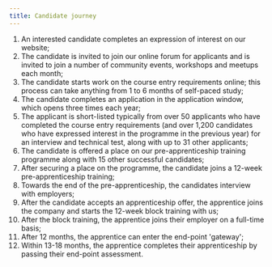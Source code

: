 ```yaml
---
title: Candidate journey
---
```


1. An interested candidate completes an expression of interest on our website;
1. The candidate is invited to join our online forum for applicants and is invited to join a number of community events, workshops and meetups each month;
1. The candidate starts work on the course entry requirements online; this process can take anything from 1 to 6 months of self-paced study;  
1. The candidate completes an application in the application window, which opens three times each year;
1. The applicant is short-listed typically from over 50 applicants who have completed the course entry requirements (and over 1,200 candidates who have expressed interest in the programme in the previous year) for an interview and technical test, along with up to 31 other applicants;
1. The candidate is offered a place on our pre-apprenticeship training programme along with 15 other successful candidates;
1. After securing a place on the programme, the candidate joins a 12-week pre-apprenticeship training;
1. Towards the end of the pre-apprenticeship, the candidates interview with employers;
1. After the candidate accepts an apprenticeship offer, the apprentice joins the company and starts the 12-week  block training with us;
1. After the block training, the apprentice joins their employer on a full-time basis;
1. After 12 months, the apprentice can enter the end-point 'gateway';
1. Within 13-18 months, the apprentice completes their apprenticeship by passing their end-point assessment.
